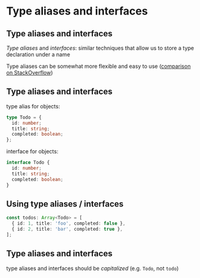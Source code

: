 # Type aliases and interfaces

## Type aliases and interfaces

_Type aliases_ and _interfaces_: similar techniques that allow us to store a type declaration under a name

Type aliases can be somewhat more flexible and easy to use ([comparison on StackOverflow](https://stackoverflow.com/questions/37233735))

## Type aliases and interfaces

type alias for objects:

```ts
type Todo = {
  id: number;
  title: string;
  completed: boolean;
};
```

interface for objects:

```ts
interface Todo {
  id: number;
  title: string;
  completed: boolean;
}
```

## Using type aliases / interfaces

```ts
const todos: Array<Todo> = [
  { id: 1, title: 'foo', completed: false },
  { id: 2, title: 'bar', completed: true },
];
```

## Type aliases and interfaces

type aliases and interfaces should be _capitalized_ (e.g. `Todo`, not `todo`)
